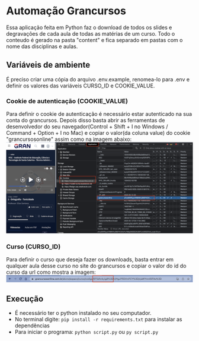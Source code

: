 # Automação Grancursos

  Essa aplicação feita em Python faz o download de todos os slides e degravações de cada aula de todas as matérias de um curso. Todo o conteudo é gerado na pasta "content" e fica separado em pastas com o nome das disciplinas e aulas.

## Variáveis de ambiente

É preciso criar uma cópia do arquivo .env.example, renomea-lo para .env e definir os valores das variáveis CURSO_ID e COOKIE_VALUE.

### Cookie de autenticação (COOKIE_VALUE)
 Para definir o cookie de autenticação é necessário estar autenticado na sua conta do grancursos. Depois disso basta abrir as ferramentas de desenvolvedor do seu navegador(Control + Shift + I no Windows / Command + Option + I no Mac) e copiar o valor(da coluna value) do cookie "grancursosonline" assim como na imagem abaixo:
![Cookie](./assets/cookie_value.png)

### Curso (CURSO_ID)
Para definir o curso que deseja fazer os downloads, basta entrar em qualquer aula desse curso no site do grancursos e copiar o valor do id do curso da url como mostra a imagem:
![Curso](./assets/curso_id.png)

## Execução

- É necessário ter o python instalado no seu computador.
- No terminal digite: ```pip install -r requirements.txt``` para instalar as dependências
- Para iniciar o programa: ```python script.py``` ou ```py script.py```
